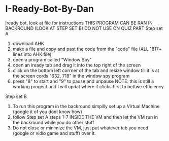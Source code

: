# I-Ready-Bot-By-Dan
Iready bot, look at file for instructions
THIS PROGRAM CAN BE RAN IN BACKROUND (LOOK AT STEP SET B)
DO NOT USE ON QUIZ PART
Step set A
1. download AHK
2. make a file and copy and past the code from the "code" file (ALL 1817+ lines into AHK file)
3. open a program called "Window Spy"
5. open an iready tab and drag it into the top right of the screen
6. click on the bottom left corrner of the tab and resize window till it is at the screen cords "632, 718" in the window spy program
7. press "8" to start and "9" to pause and unpause
NOTE: this is still a working progect and I will updat where it clicks first to bettwe efficiency

Step set B
1. To run this program in the backround simpilly set up a Virtual Machine (google it of you dont know how)
2. follow Step set A steps 1-7 INSIDE THE VM and then let the VM run in the backround while you do other stuff
3. Do not close or minimize the VM, just put whatever tab you need (google or vidio game and stuff) over it.
